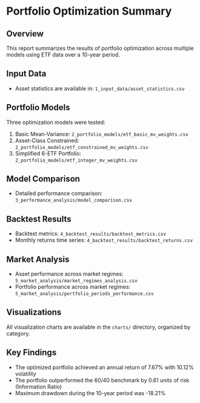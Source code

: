 # Portfolio Optimization Summary

## Overview
This report summarizes the results of portfolio optimization across multiple models using ETF data over a 10-year period.

## Input Data
- Asset statistics are available in: `1_input_data/asset_statistics.csv`

## Portfolio Models
Three optimization models were tested:
1. Basic Mean-Variance: `2_portfolio_models/etf_basic_mv_weights.csv`
2. Asset-Class Constrained: `2_portfolio_models/etf_constrained_mv_weights.csv`
3. Simplified 6-ETF Portfolio: `2_portfolio_models/etf_integer_mv_weights.csv`

## Model Comparison
- Detailed performance comparison: `3_performance_analysis/model_comparison.csv`

## Backtest Results
- Backtest metrics: `4_backtest_results/backtest_metrics.csv`
- Monthly returns time series: `4_backtest_results/backtest_returns.csv`

## Market Analysis
- Asset performance across market regimes: `5_market_analysis/market_regimes_analysis.csv`
- Portfolio performance across market regimes: `5_market_analysis/portfolio_periods_performance.csv`

## Visualizations
All visualization charts are available in the `charts/` directory, organized by category.

## Key Findings
- The optimized portfolio achieved an annual return of 7.67% with 10.12% volatility
- The portfolio outperformed the 60/40 benchmark by 0.61 units of risk (Information Ratio)
- Maximum drawdown during the 10-year period was -18.21%

